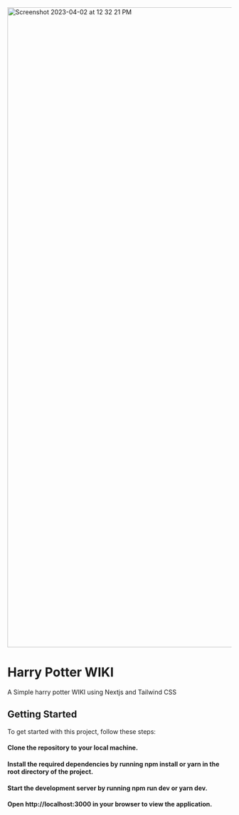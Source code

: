 


<img width="1440" alt="Screenshot 2023-04-02 at 12 32 21 PM" src="https://user-images.githubusercontent.com/91822334/229522609-f4c2d94c-6c30-4e76-acbd-babdc18f017e.png">




# Harry Potter WIKI

A Simple harry potter WIKI using Nextjs and Tailwind CSS

## Getting Started

To get started with this project, follow these steps:

#### Clone the repository to your local machine.
#### Install the required dependencies by running npm install or yarn in the root directory of the project.
#### Start the development server by running npm run dev or yarn dev.
#### Open http://localhost:3000 in your browser to view the application.
